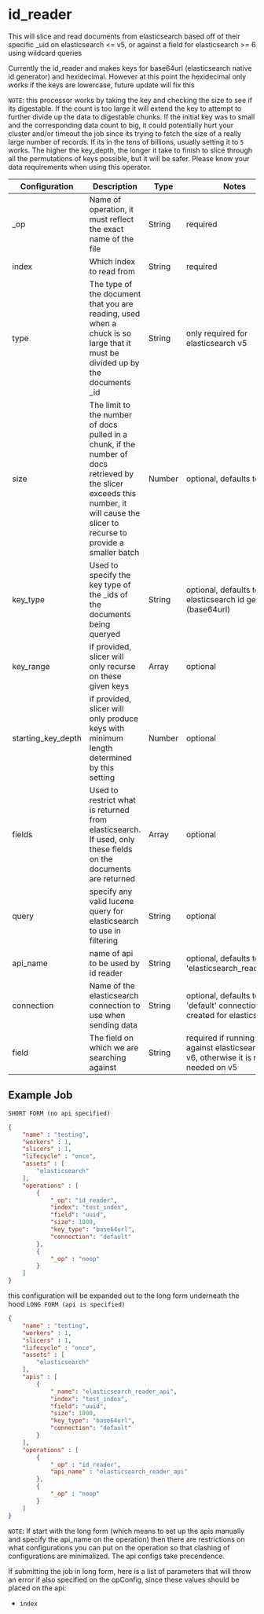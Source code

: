 # id_reader #
This will slice and read documents from elasticsearch based off of their specific _uid on elasticsearch <= v5, or against a field for elasticsearch >= 6 using wildcard queries

Currently the id_reader and makes keys for base64url (elasticsearch native id generator) and hexidecimal. However at this point the hexidecimal only works if the keys are lowercase, future update will fix this

`NOTE`: this processor works by taking the key and checking the size to see if its digestable. If the count is too large it will extend the key to attempt to further divide up the data to digestable chunks. If the initial key was to small and the corresponding data count to big, it could potentially hurt your cluster and/or timeout the job since its trying to fetch the size of a really large number of records. If its in the tens of billions, usually setting it to `5` works. The higher the key_depth, the longer it take to finish to slice through all the permutations of keys possible, but it will be safer. Please know your data requirements when using this operator.

| Configuration | Description | Type |  Notes |
| --------- | -------- | ------ | ------ |
| \_op | Name of operation, it must reflect the exact name of the file | String | required |
| index | Which index to read from | String | required
| type | The type of the document that you are reading, used when a chuck is so large that it must be divided up by the documents \_id | String | only required for elasticsearch v5
| size | The limit to the number of docs pulled in a chunk, if the number of docs retrieved by the slicer exceeds this number, it will cause the slicer to recurse to provide a smaller batch | Number | optional, defaults to 5000
| key_type | Used to specify the key type of the \_ids of the documents being queryed | String | optional, defaults to elasticsearch id generator (base64url) |
| key_range | if provided, slicer will only recurse on these given keys | Array | optional |
| starting_key_depth | if provided, slicer will only produce keys with minimum length determined by this setting | Number | optional |
| fields | Used to restrict what is returned from elasticsearch. If used, only these fields on the documents are returned | Array | optional |
| query | specify any valid lucene query for elasticsearch to use in filtering| String | optional |
| api_name | name of api to be used by id reader | String | optional, defaults to 'elasticsearch_reader_api' |
| connection | Name of the elasticsearch connection to use when sending data | String | optional, defaults to the 'default' connection created for elasticsearch|
| field | The field on which we are searching against | String | required if running against elasticsearch >= v6, otherwise it is not needed on v5


## Example Job

`SHORT FORM (no api specified)`
```json
{
    "name" : "testing",
    "workers" : 1,
    "slicers" : 1,
    "lifecycle" : "once",
    "assets" : [
        "elasticsearch"
    ],
    "operations" : [
        {
            "_op": "id_reader",
            "index": "test_index",
            "field": "uuid",
            "size": 1000,
            "key_type": "base64url",
            "connection": "default"
        },
        {
            "_op" : "noop"
        }
    ]
}

```

this configuration will be expanded out to the long form underneath the hood
`LONG FORM (api is specified)`

```json
{
    "name" : "testing",
    "workers" : 1,
    "slicers" : 1,
    "lifecycle" : "once",
    "assets" : [
        "elasticsearch"
    ],
    "apis" : [
        {
            "_name": "elasticsearch_reader_api",
            "index": "test_index",
            "field": "uuid",
            "size": 1000,
            "key_type": "base64url",
            "connection": "default"
        }
    ],
    "operations" : [
        {
            "_op" : "id_reader",
            "api_name" : "elasticsearch_reader_api"
        },
        {
            "_op" : "noop"
        }
    ]
}
```

`NOTE`: If start with the long form (which means to set up the apis manually and specify the api_name on the operation) then there are restrictions on what configurations you can put on the operation so that clashing of configurations are minimalized. The api configs take precendence.

If submitting the job in long form, here is a list of parameters that will throw an error if also specified on the opConfig, since these values should be placed on the api:
- `index`
